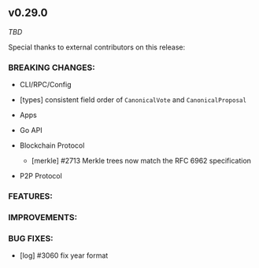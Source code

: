 ## v0.29.0

*TBD*

Special thanks to external contributors on this release:

### BREAKING CHANGES:

* CLI/RPC/Config
- [types] consistent field order of `CanonicalVote` and `CanonicalProposal`

* Apps

* Go API

* Blockchain Protocol
  * [merkle] \#2713 Merkle trees now match the RFC 6962 specification

* P2P Protocol

### FEATURES:

### IMPROVEMENTS:

### BUG FIXES:
- [log] \#3060 fix year format
